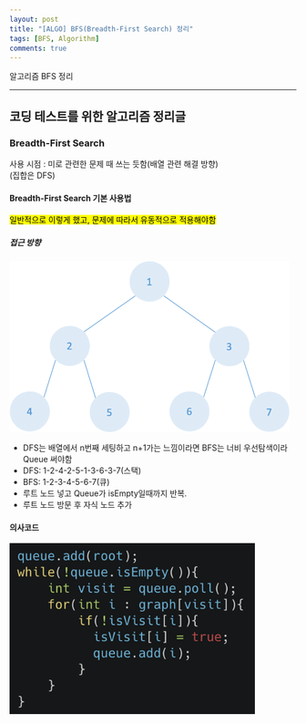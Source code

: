 ```yaml
---
layout: post
title: "[ALGO] BFS(Breadth-First Search) 정리"
tags: [BFS, Algorithm]
comments: true
---
```


알고리즘 BFS 정리

---

## 코딩 테스트를 위한 알고리즘 정리글

### Breadth-First Search

사용 시점
: 미로 관련한 문제 때 쓰는 듯함(배열 관련 해결 방향) <br/> (집합은 DFS)
<br/>

#### Breadth-First Search 기본 사용법

<mark>일반적으로 이렇게 했고, 문제에 따라서 유동적으로 적용해야함</mark>

##### 접근 방향

<img src="../images/20200924-algo-02/bfs-tree.png" alt="트리"  style="width:auto;height:300px;" class="center-image"/>

- DFS는 배열에서 n번째 세팅하고 n+1가는 느낌이라면 BFS는 너비 우선탐색이라 Queue 써야함
- DFS: 1-2-4-2-5-1-3-6-3-7(스택)
- BFS: 1-2-3-4-5-6-7(큐)
- 루트 노드 넣고 Queue가 isEmpty일때까지 반복.
- 루트 노드 방문 후 자식 노드 추가

#### 의사코드

<img src="../images/20200924-algo-02/pseudocode.png" alt="수도코드"  style="width:auto;height:300px;" class="center-image"/>

